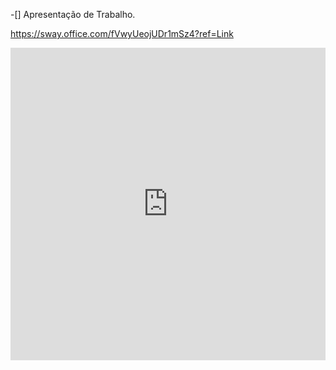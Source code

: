 -[] Apresentação de Trabalho.

https://sway.office.com/fVwyUeojUDr1mSz4?ref=Link



<iframe width="760px" height="500px" src="https://sway.office.com/s/fVwyUeojUDr1mSz4/embed" frameborder="0" marginheight="0" marginwidth="0" max-width="100%" sandbox="allow-forms allow-modals allow-orientation-lock allow-popups allow-same-origin allow-scripts" scrolling="no" style="border: none; max-width: 100%; max-height: 100vh" allowfullscreen mozallowfullscreen msallowfullscreen webkitallowfullscreen></iframe>
